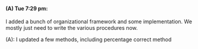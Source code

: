 #### (A) Tue 7:29 pm: 
I added a bunch of organizational framework and some implementation.
We mostly just need to write the various procedures now. 

(A): I updated a few methods, including percentage correct method


